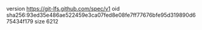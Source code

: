 version https://git-lfs.github.com/spec/v1
oid sha256:93ed35e486ae522459e3ca07fed8e08fe7ff77676bfe95d319890d675434f179
size 6212
